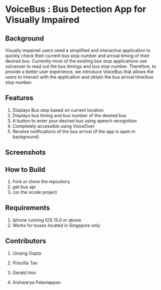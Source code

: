 # VoiceBus : Bus Detection App for Visually Impaired

## Background 

Visually impaired users need a simplified and interactive application to quickly check their current bus stop number and arrival timing of their desired bus. Currently most of the existing bus stop applications use voiceover to read out the bus timings and bus stop number. Therefore, to provide a better user experience, we introduce VoiceBus that allows the users to interact with the application and obtain the bus arrival time/bus stop number.



## Features

1. Displays Bus stop based on current location
2. Displays bus timing and bus number of the desired bus 
3. A button to enter your desired bus using speech recognition 
4. Completely accessible using VoiceOver 
5. Receive notifications of the bus arrival (if the app is open in background)


## Screenshots


## How to Build

1. Fork or clone the repository
2. get bus api
3.  run the xcode project 

## Requirements
1. Iphone running IOS 15.0 or above
2. Works for buses located in Singapore only 


## Contributors 
1. Umang Gupta [<img src="https://s18955.pcdn.co/wp-content/uploads/2018/02/github.png" width="13.5"/>](https://github.com/Usgupta) [<img src="https://i.stack.imgur.com/gVE0j.png" width="13.5"/>](https://www.linkedin.com/in/umangguptacs/)


2. Priscilla Tan [<img src="https://s18955.pcdn.co/wp-content/uploads/2018/02/github.png" width="13.5"/>](https://github.com/prispearly) [<img src="https://i.stack.imgur.com/gVE0j.png" width="13.5"/>](https://www.linkedin.com/in/priscilla-pearly/)
   
3. Gerald Hoo [<img src="https://s18955.pcdn.co/wp-content/uploads/2018/02/github.png" width="13.5"/>](https://github.com/geraldhyw) [<img src="https://i.stack.imgur.com/gVE0j.png" width="13.5"/>](https://www.linkedin.com/in/gerald-hoo/)


4. Aishwarya Palaniappan [<img src="https://s18955.pcdn.co/wp-content/uploads/2018/02/github.png" width="13.5"/>](https://github.com/aishh12345) [<img src="https://i.stack.imgur.com/gVE0j.png" width="13.5"/>](https://www.linkedin.com/in/palaniappan-aishwarya/)



